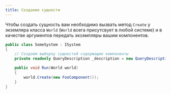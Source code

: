 ```yaml
---
title: Создание сущности
---
```


Чтобы создать сущность вам необходимо вызвать метод `Create` у экземляра класса `World` (`World` всега присутсвует в любой системе) и в качестве аргументов передать экзэмпляры вашим компонентов.

```cs
public class SomeSystem : ISystem
{
    // Создаем выборку сущностей содержащие компоненты
    private readonly QueryDescription _description = new QueryDescription().WithAll<FooComponent>();

    public void Run(World world)
    {
        world.Create(new FooComponent());
    }
}
```

